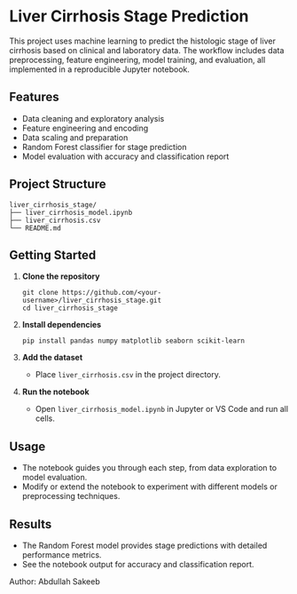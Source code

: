 # Liver Cirrhosis Stage Prediction

This project uses machine learning to predict the histologic stage of liver cirrhosis based on clinical and laboratory data. The workflow includes data preprocessing, feature engineering, model training, and evaluation, all implemented in a reproducible Jupyter notebook.

## Features

- Data cleaning and exploratory analysis
- Feature engineering and encoding
- Data scaling and preparation
- Random Forest classifier for stage prediction
- Model evaluation with accuracy and classification report

## Project Structure

```
liver_cirrhosis_stage/
├── liver_cirrhosis_model.ipynb
├── liver_cirrhosis.csv
└── README.md
```

## Getting Started

1. **Clone the repository**
   ```
   git clone https://github.com/<your-username>/liver_cirrhosis_stage.git
   cd liver_cirrhosis_stage
   ```

2. **Install dependencies**
   ```
   pip install pandas numpy matplotlib seaborn scikit-learn
   ```

3. **Add the dataset**
   - Place `liver_cirrhosis.csv` in the project directory.

4. **Run the notebook**
   - Open `liver_cirrhosis_model.ipynb` in Jupyter or VS Code and run all cells.

## Usage

- The notebook guides you through each step, from data exploration to model evaluation.
- Modify or extend the notebook to experiment with different models or preprocessing techniques.

## Results

- The Random Forest model provides stage predictions with detailed performance metrics.
- See the notebook output for accuracy and classification report.

Author: Abdullah Sakeeb    
